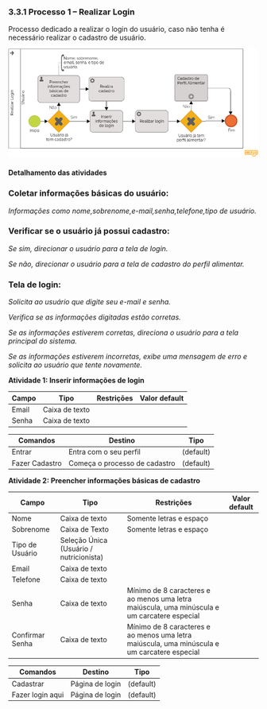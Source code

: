 ### 3.3.1 Processo 1 – Realizar Login

Processo dedicado a realizar o login do usuário, caso não tenha é necessário realizar o cadastro de usuário.

![PROCESSO 1](../images/login-final.png "Modelo BPMN do Processo 1.")

#### Detalhamento das atividades


### Coletar informações básicas do usuário:

_Informações como nome,sobrenome,e-mail,senha,telefone,tipo de usuário._

### Verificar se o usuário já possui cadastro:


_Se sim, direcionar o usuário para a tela de login._

_Se não, direcionar o usuário para a tela de cadastro do perfil alimentar._


### Tela de login:


_Solicita ao usuário que digite seu e-mail e senha._

_Verifica se as informações digitadas estão corretas._

_Se as informações estiverem corretas, direciona o usuário para a tela principal do sistema._

_Se as informações estiverem incorretas, exibe uma mensagem de erro e solicita ao usuário que tente novamente._

**Atividade 1: Inserir informações de login**

| **Campo**               | **Tipo**        | **Restrições**    | **Valor default** |
| ---                     | ---             | ---               | ---               |
| Email                   | Caixa de texto  |                   |                   |
| Senha                   | Caixa de texto  |                   |                   |

| **Comandos**         |  **Destino**                       | **Tipo**  |
| ---                  | ---                                | ---       |
| Entrar               | Entra com o seu perfil             | (default) |
| Fazer Cadastro       | Começa o processo de cadastro      | (default) |

**Atividade 2: Preencher informações básicas de cadastro**

| **Campo**       | **Tipo**                                | **Restrições**                                                                               | **Valor default** |
| ---             | ---                                     | ---                                                                                          | ---               |
| Nome            | Caixa de texto                          | Somente letras e espaço                                                                      |                   |
| Sobrenome       | Caixa de Texto                          | Somente letras e espaço                                                                      |                   |
| Tipo de Usuário | Seleção Única (Usuário / nutricionista) |                                                                                              |                   |
| Email           | Caixa de texto                          |                                                                                              |                   |
| Telefone        | Caixa de texto                          |                                                                                              |                   |
| Senha           | Caixa de texto                          | Mínimo de 8 caracteres e ao menos uma letra maiúscula, uma minúscula e um carcatere especial |                   |
| Confirmar Senha | Caixa de texto                          | Mínimo de 8 caracteres e ao menos uma letra maiúscula, uma minúscula e um carcatere especial |                   |

| **Comandos**         |  **Destino**          | **Tipo**  |
| ---                  | ---                   | ---       |
| Cadastrar            | Página de login       | (default) |
| Fazer login aqui     | Página de login       | (default) |
